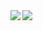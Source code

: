 <a href="https://github.com/itning?tab=repositories">
  <img align="left" src="https://github-readme-stats.vercel.app/api?username=AK-Yunx" />
</a>
<a href="https://github.com/itning?tab=repositories">
  <img align="left" src="https://github-readme-stats.vercel.app/api/top-langs/?username=AK-Yunx" />
</a>
